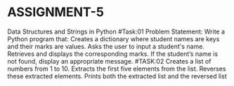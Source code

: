 # ASSIGNMENT-5
Data Structures and Strings in Python
#Task:01  Problem Statement: Write a Python program that:
Creates a dictionary where student names are keys and their marks are values.
   Asks the user to input a student's name.
   Retrieves and displays the corresponding marks.
   If the student’s name is not found, display an appropriate message.
#TASK:02 Creates a list of numbers from 1 to 10.
Extracts the first five elements from the list.
Reverses these extracted elements.
Prints both the extracted list and the reversed list
 
